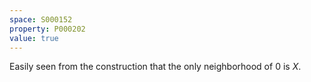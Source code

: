 ```yaml
---
space: S000152
property: P000202
value: true
---
```


Easily seen from the construction that the only neighborhood of $0$ is $X$.
